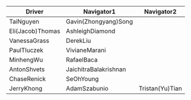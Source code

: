 | Driver | Navigator1 | Navigator2| 
|--------|-----------|------------| 
|TaiNguyen|Gavin(Zhongyang)Song| |
|Eli(Jacob)Thomas|AshleighDiamond| |
|VanessaGrass|DerekLiu| |
|PaulTluczek|VivianeMarani| |
|MinhengWu|RafaelBaca| |
|AntonShvets|JaichitraBalakrishnan| |
|ChaseRenick|SeOhYoung| |
|JerryKhong|AdamSzabunio|Tristan(Yu)Tian|
  

